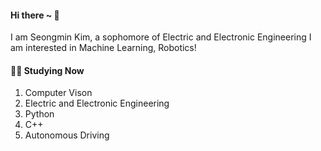 #### **Hi there ~ 👋**

I am Seongmin Kim, a sophomore of Electric and Electronic Engineering 
I am interested in Machine Learning, Robotics!



#### **🧑‍💻 Studying Now**

1. Computer Vison
2. Electric and Electronic Engineering
3. Python
4. C++
5. Autonomous Driving
